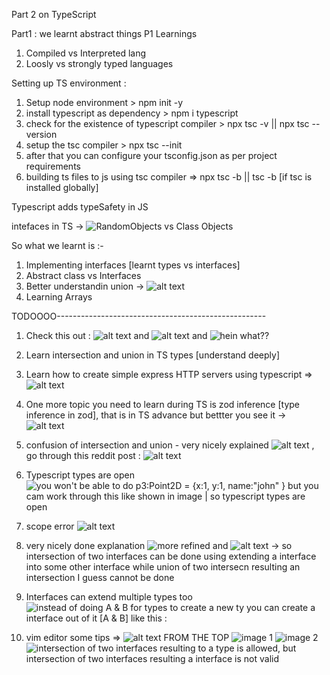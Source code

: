 Part 2 on TypeScript

Part1  :  we learnt abstract things 
P1 Learnings
1. Compiled vs Interpreted lang
2. Loosly vs strongly typed languages


Setting up TS environment :
1. Setup node environment > npm init -y
2. install typescript as dependency > npm i typescript 
3. check for the existence of typescript compiler > npx tsc -v || npx tsc --version
4. setup the tsc compiler  >  npx tsc --init 
5. after that you can configure your tsconfig.json as per project requirements
6. building ts files to js using tsc compiler => npx tsc -b || tsc -b [if tsc is installed globally] 


Typescript adds typeSafety in JS

intefaces in TS -> ![RandomObjects vs Class Objects](image.png)


So what we learnt is :-
1. Implementing interfaces [learnt types vs interfaces]
2. Abstract class vs Interfaces
3. Better understandin union -> ![alt text](image-4.png)
4. Learning Arrays

TODOOOO----------------------------------------------------

1. Check this out : ![alt text](image-1.png) and ![alt text](image-2.png) and ![hein what??](image-3.png)

2. Learn intersection and union in TS types  [understand deeply]
3. Learn how to create simple express HTTP servers using typescript => ![alt text](image-5.png)
4. One more topic you need to learn during TS is zod inference [type inference in zod], that is in TS advance but bettter you see it -> ![alt text](image-6.png)

5. confusion of intersection and union - very nicely explained ![alt text](image-7.png) , go through this reddit post : ![alt text](image-8.png)

6. Typescript types are open ![you won't be able to do p3:Point2D  = {x:1, y:1, name:"john" }   but you cam work through this like shown in image | so typescript types are open](image-9.png)
7. scope error ![alt text](image-13.png)
8. very nicely done explanation ![more refined](image-14.png) and ![alt text](image-15.png)   -> so intersection of two interfaces can be done using extending a interface into some other interface while union of two intersecn resulting an intersection I guess cannot be done
9. Interfaces can extend multiple types too ![instead of doing A & B for types to create a new ty you can create a interface out of it [A & B] like this : ](image-16.png)
10. vim editor some tips => ![alt text](image-17.png)
FROM THE TOP 
![image 1](image-10.png)
![image 2](image-11.png)
![intersection of two interfaces resulting to a type is allowed, but intersection of two interfaces resulting a interface is not valid](image-12.png)
